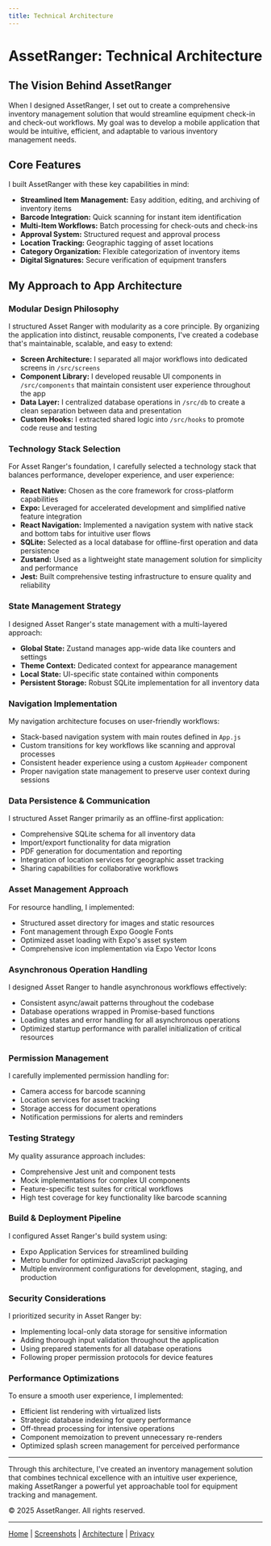 ```yaml
---
title: Technical Architecture
---
```


# AssetRanger: Technical Architecture

## The Vision Behind AssetRanger

When I designed AssetRanger, I set out to create a comprehensive inventory management solution that would streamline equipment check-in and check-out workflows. My goal was to develop a mobile application that would be intuitive, efficient, and adaptable to various inventory management needs.

## Core Features

I built AssetRanger with these key capabilities in mind:

- **Streamlined Item Management:** Easy addition, editing, and archiving of inventory items  
- **Barcode Integration:** Quick scanning for instant item identification  
- **Multi-Item Workflows:** Batch processing for check-outs and check-ins  
- **Approval System:** Structured request and approval process  
- **Location Tracking:** Geographic tagging of asset locations  
- **Category Organization:** Flexible categorization of inventory items  
- **Digital Signatures:** Secure verification of equipment transfers  

## My Approach to App Architecture

### Modular Design Philosophy

I structured Asset Ranger with modularity as a core principle. By organizing the application into distinct, reusable components, I've created a codebase that's maintainable, scalable, and easy to extend:

- **Screen Architecture:** I separated all major workflows into dedicated screens in `/src/screens`  
- **Component Library:** I developed reusable UI components in `/src/components` that maintain consistent user experience throughout the app  
- **Data Layer:** I centralized database operations in `/src/db` to create a clean separation between data and presentation  
- **Custom Hooks:** I extracted shared logic into `/src/hooks` to promote code reuse and testing  

### Technology Stack Selection

For Asset Ranger's foundation, I carefully selected a technology stack that balances performance, developer experience, and user experience:

- **React Native:** Chosen as the core framework for cross-platform capabilities  
- **Expo:** Leveraged for accelerated development and simplified native feature integration  
- **React Navigation:** Implemented a navigation system with native stack and bottom tabs for intuitive user flows  
- **SQLite:** Selected as a local database for offline-first operation and data persistence  
- **Zustand:** Used as a lightweight state management solution for simplicity and performance  
- **Jest:** Built comprehensive testing infrastructure to ensure quality and reliability  

### State Management Strategy

I designed Asset Ranger's state management with a multi-layered approach:

- **Global State:** Zustand manages app-wide data like counters and settings  
- **Theme Context:** Dedicated context for appearance management  
- **Local State:** UI-specific state contained within components  
- **Persistent Storage:** Robust SQLite implementation for all inventory data  

### Navigation Implementation

My navigation architecture focuses on user-friendly workflows:

- Stack-based navigation system with main routes defined in `App.js`  
- Custom transitions for key workflows like scanning and approval processes  
- Consistent header experience using a custom `AppHeader` component  
- Proper navigation state management to preserve user context during sessions  

### Data Persistence & Communication

I structured Asset Ranger primarily as an offline-first application:

- Comprehensive SQLite schema for all inventory data  
- Import/export functionality for data migration  
- PDF generation for documentation and reporting  
- Integration of location services for geographic asset tracking  
- Sharing capabilities for collaborative workflows  

### Asset Management Approach

For resource handling, I implemented:

- Structured asset directory for images and static resources  
- Font management through Expo Google Fonts  
- Optimized asset loading with Expo's asset system  
- Comprehensive icon implementation via Expo Vector Icons  

### Asynchronous Operation Handling

I designed Asset Ranger to handle asynchronous workflows effectively:

- Consistent async/await patterns throughout the codebase  
- Database operations wrapped in Promise-based functions  
- Loading states and error handling for all asynchronous operations  
- Optimized startup performance with parallel initialization of critical resources  

### Permission Management

I carefully implemented permission handling for:

- Camera access for barcode scanning  
- Location services for asset tracking  
- Storage access for document operations  
- Notification permissions for alerts and reminders  

### Testing Strategy

My quality assurance approach includes:

- Comprehensive Jest unit and component tests  
- Mock implementations for complex UI components  
- Feature-specific test suites for critical workflows  
- High test coverage for key functionality like barcode scanning  

### Build & Deployment Pipeline

I configured Asset Ranger's build system using:

- Expo Application Services for streamlined building  
- Metro bundler for optimized JavaScript packaging  
- Multiple environment configurations for development, staging, and production  

### Security Considerations

I prioritized security in Asset Ranger by:

- Implementing local-only data storage for sensitive information  
- Adding thorough input validation throughout the application  
- Using prepared statements for all database operations  
- Following proper permission protocols for device features  

### Performance Optimizations

To ensure a smooth user experience, I implemented:

- Efficient list rendering with virtualized lists  
- Strategic database indexing for query performance  
- Off-thread processing for intensive operations  
- Component memoization to prevent unnecessary re-renders  
- Optimized splash screen management for perceived performance  

---

Through this architecture, I've created an inventory management solution that combines technical excellence with an intuitive user experience, making AssetRanger a powerful yet approachable tool for equipment tracking and management.

© 2025 AssetRanger. All rights reserved.

---

[Home](index.md) | [Screenshots](screenshots.md) | [Architecture](architecture.md) | [Privacy](privacy.md)
